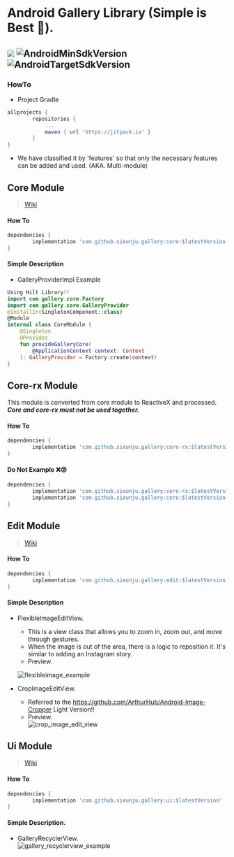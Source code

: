 # Android Gallery Library (Simple is Best 🤩).  
[![](https://jitpack.io/v/sieunju/gallery.svg)](https://jitpack.io/#sieunju/gallery) ![AndroidMinSdkVersion](https://img.shields.io/badge/minSdkVersion-21-green.svg) ![AndroidTargetSdkVersion](https://img.shields.io/badge/targetSdkVersion-32-brightgreen.svg)
---

### HowTo

- Project Gradle

```groovy
allprojects {
	    repositories {
		    ...
		    maven { url 'https://jitpack.io' }
	    }
}
```

- We have classified it by 'features' so that only the necessary features can be added and used. (AKA. Multi-module)

## Core Module

> [Wiki](https://github.com/sieunju/gallery/wiki/Core-Module-Wiki)

#### How To

```groovy
dependencies {
    	implementation 'com.github.sieunju.gallery:core:$latestVersion'
}
```

#### Simple Description
- GalleryProviderImpl Example
```kotlin
Using Hilt Library!!
import com.gallery.core.Factory
import com.gallery.core.GalleryProvider 
@InstallIn(SingletonComponent::class)
@Module
internal class CoreModule {
    @Singleton
    @Provides
    fun provideGalleryCore(
        @ApplicationContext context: Context
    ): GalleryProvider = Factory.create(context)
}
```

## Core-rx Module
This module is converted from core module to ReactiveX and processed.   
___Core and core-rx must not be used together.___

#### How To

```groovy
dependencies {
    	implementation 'com.github.sieunju.gallery:core-rx:$latestVersion'
}
```

#### Do Not Example ❌😵
```groovy
dependencies {
    	implementation 'com.github.sieunju.gallery:core-rx:$latestVersion'
    	implementation 'com.github.sieunju.gallery:core:$latestVersion'
}
```

   
## Edit Module

> [Wiki](https://github.com/sieunju/gallery/wiki/Edit-Module-Wiki)

#### How To

```groovy
dependencies {
    	implementation 'com.github.sieunju.gallery:edit:$latestVersion'
}
```

#### Simple Description
- FlexibleImageEditView.  
    - This is a view class that allows you to zoom in, zoom out, and move through gestures.
    - When the image is out of the area, there is a logic to reposition it. It's similar to adding an Instagram story.
    - Preview.  
    
    ![flexibleimage_example](https://user-images.githubusercontent.com/33802191/205475538-9446da12-e997-49e7-84bb-d88330087ef5.gif)

- CropImageEditView.
    - Referred to the https://github.com/ArthurHub/Android-Image-Cropper Light Version!!
    - Preview.   
    ![crop_image_edit_view](https://user-images.githubusercontent.com/33802191/205473714-c513d8e8-9ab8-436c-99cd-3a2775620933.gif)


## Ui Module

> [Wiki](https://github.com/sieunju/gallery/wiki/Ui-Module-Wiki)
#### How To

```groovy
dependencies {
    	implementation 'com.github.sieunju.gallery:ui:$latestVersion'
}
```

#### Simple Description.  

- GalleryRecyclerView.   
    ![gallery_recyclerview_example](https://user-images.githubusercontent.com/33802191/205474967-a3146c32-35b7-40cf-98e5-7ed2d380357c.gif)

    
